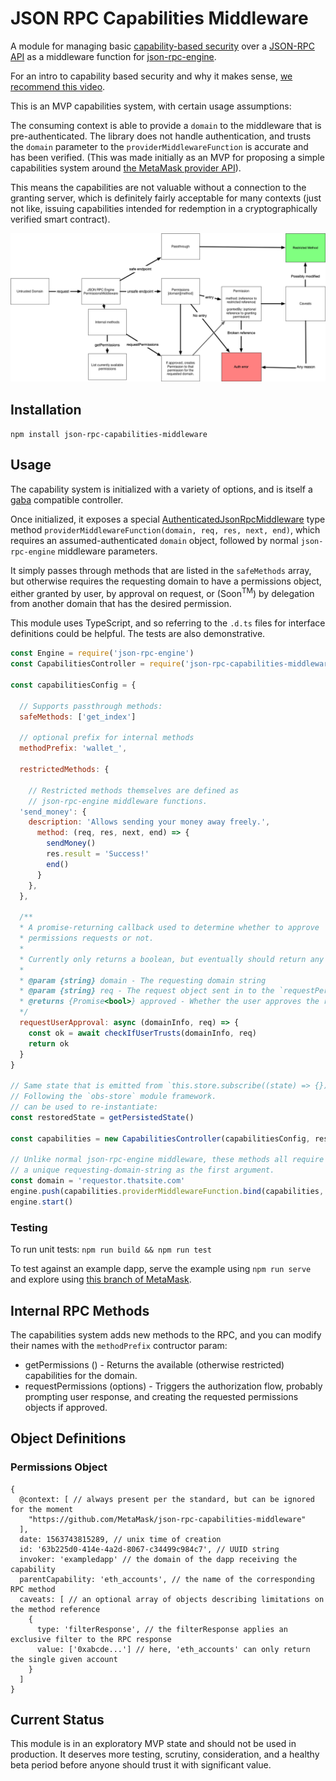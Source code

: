 # JSON RPC Capabilities Middleware

A module for managing basic [capability-based security](https://en.wikipedia.org/wiki/Capability-based_security) over a [JSON-RPC API](https://www.jsonrpc.org/) as a middleware function for [json-rpc-engine](https://www.npmjs.com/package/json-rpc-engine).

For an intro to capability based security and why it makes sense, [we recommend this video](https://www.youtube.com/watch?v=2H-Azm8tM24).

This is an MVP capabilities system, with certain usage assumptions:

The consuming context is able to provide a `domain` to the middleware that is pre-authenticated. The library does not handle authentication, and trusts the `domain` parameter to the `providerMiddlewareFunction` is accurate and has been verified. (This was made initially as an MVP for proposing a simple capabilities system around [the MetaMask provider API](https://metamask.github.io/metamask-docs/API_Reference/Ethereum_Provider)).

This means the capabilities are not valuable without a connection to the granting server, which is definitely fairly acceptable for many contexts (just not like, issuing capabilities intended for redemption in a cryptographically verified smart contract).

![architecture diagram](./flow-chart.png)

## Installation

`npm install json-rpc-capabilities-middleware`

## Usage

The capability system is initialized with a variety of options, and is itself a [gaba](https://github.com/MetaMask/gaba/) compatible controller.

Once initialized, it exposes a special [AuthenticatedJsonRpcMiddleware](https://github.com/MetaMask/json-rpc-capabilities-middleware/blob/master/src/%40types/index.d.ts#L7-L15) type method `providerMiddlewareFunction(domain, req, res, next, end)`, which requires an assumed-authenticated `domain` object, followed by normal `json-rpc-engine` middleware parameters.

It simply passes through methods that are listed in the `safeMethods` array, but otherwise requires the requesting domain to have a permissions object, either granted by user, by approval on request, or (Soon<sup>TM</sup>) by delegation from another domain that has the desired permission.

This module uses TypeScript, and so referring to the `.d.ts` files for interface definitions could be helpful. The tests are also demonstrative.

```javascript
const Engine = require('json-rpc-engine')
const CapabilitiesController = require('json-rpc-capabilities-middleware')

const capabilitiesConfig = {

  // Supports passthrough methods:
  safeMethods: ['get_index']

  // optional prefix for internal methods
  methodPrefix: 'wallet_',

  restrictedMethods: {

    // Restricted methods themselves are defined as
    // json-rpc-engine middleware functions.
  'send_money': {
    description: 'Allows sending your money away freely.',
      method: (req, res, next, end) => {
        sendMoney()
        res.result = 'Success!'
        end()
      }
    },
  },

  /**
  * A promise-returning callback used to determine whether to approve
  * permissions requests or not.
  *
  * Currently only returns a boolean, but eventually should return any specific parameters or amendments to the permissions.
  *
  * @param {string} domain - The requesting domain string
  * @param {string} req - The request object sent in to the `requestPermissions` method.
  * @returns {Promise<bool>} approved - Whether the user approves the request or not.
  */
  requestUserApproval: async (domainInfo, req) => {
    const ok = await checkIfUserTrusts(domainInfo, req)
    return ok
  }
}

// Same state that is emitted from `this.store.subscribe((state) => {})`,
// Following the `obs-store` module framework.
// can be used to re-instantiate:
const restoredState = getPersistedState()

const capabilities = new CapabilitiesController(capabilitiesConfig, restoredState)

// Unlike normal json-rpc-engine middleware, these methods all require
// a unique requesting-domain-string as the first argument.
const domain = 'requestor.thatsite.com'
engine.push(capabilities.providerMiddlewareFunction.bind(capabilities, domain))
engine.start()
```

### Testing

To run unit tests: `npm run build && npm run test`

To test against an example dapp, serve the example using `npm run serve` and explore using [this branch of MetaMask](https://github.com/MetaMask/metamask-extension/tree/LoginPerSite).

## Internal RPC Methods

The capabilities system adds new methods to the RPC, and you can modify their names with the `methodPrefix` contructor param:

- getPermissions () - Returns the available (otherwise restricted) capabilities for the domain.
- requestPermissions (options) - Triggers the authorization flow, probably prompting user response, and creating the requested permissions objects if approved.

## Object Definitions

### Permissions Object

```
{
  @context: [ // always present per the standard, but can be ignored for the moment
    "https://github.com/MetaMask/json-rpc-capabilities-middleware"
  ],
  date: 1563743815289, // unix time of creation
  id: '63b225d0-414e-4a2d-8067-c34499c984c7', // UUID string
  invoker: 'exampledapp' // the domain of the dapp receiving the capability
  parentCapability: 'eth_accounts', // the name of the corresponding RPC method
  caveats: [ // an optional array of objects describing limitations on the method reference
    {
      type: 'filterResponse', // the filterResponse applies an exclusive filter to the RPC response
      value: ['0xabcde...'] // here, 'eth_accounts' can only return the single given account
    }
  ]
}
```

## Current Status

This module is in an exploratory MVP state and should not be used in production. It deserves more testing, scrutiny, consideration, and a healthy beta period before anyone should trust it with significant value.
